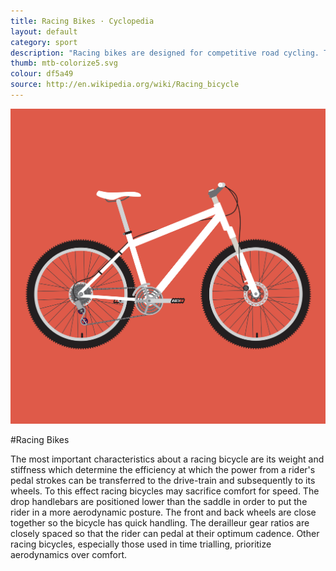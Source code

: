 ```yaml
---
title: Racing Bikes · Cyclopedia
layout: default
category: sport
description: "Racing bikes are designed for competitive road cycling. They are extremely high performance, but demand very ideal riding conditions."
thumb: mtb-colorize5.svg
colour: df5a49
source: http://en.wikipedia.org/wiki/Racing_bicycle
---
```


![Racing bike photo](../img/bikes/mtb-colorize5.svg)

#Racing Bikes

The most important characteristics about a racing bicycle are its weight and stiffness which determine the efficiency at which the power from a rider's pedal strokes can be transferred to the drive-train and subsequently to its wheels. To this effect racing bicycles may sacrifice comfort for speed. The drop handlebars are positioned lower than the saddle in order to put the rider in a more aerodynamic posture. The front and back wheels are close together so the bicycle has quick handling. The derailleur gear ratios are closely spaced so that the rider can pedal at their optimum cadence. Other racing bicycles, especially those used in time trialling, prioritize aerodynamics over comfort.